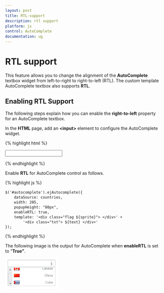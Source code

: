 ```yaml
---
layout: post
title: RTL-support
description: rtl support
platform: js
control: AutoComplete
documentation: ug
---
```


# RTL support

This feature allows you to change the alignment of the **AutoComplete** textbox widget from left-to-right to right-to-left (RTL). The custom template AutoComplete textbox also supports **RTL**. 

## Enabling RTL Support

The following steps explain how you can enable the **right-to-left** property for an AutoComplete textbox.

 In the **HTML** page, add an **&lt;input&gt;** element to configure the AutoComplete widget.

{% highlight html %}

<input type="text" id="autocomplete" />

{% endhighlight %}


 Enable **RTL** for AutoComplete control as follows.

{% highlight js %}


    $('#autocomplete').ejAutocomplete({
        dataSource: countries,
        width: 205,
        popupHeight: "80px",
        enableRTL: true,
        template: '<div class="flag ${sprite}"> </div>' +
            '<div class="txt"> ${text} </div>'
    });

{% endhighlight %}


The following image is the output for AutoComplete when **enableRTL** is set to “**True”**.

![](/js/Autocomplete/RTL-support_images/RTL-support_img1.png)

